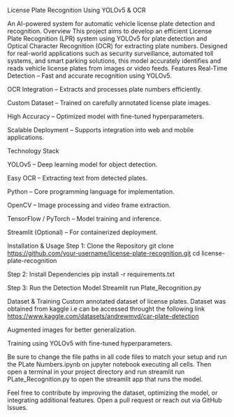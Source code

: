 License Plate Recognition Using YOLOv5 & OCR

An AI-powered system for automatic vehicle license plate detection and recognition.
Overview
This project aims to develop an efficient License Plate Recognition (LPR) system using YOLOv5 for plate detection and Optical Character Recognition (OCR) for extracting plate numbers. Designed for real-world applications such as security surveillance, automated toll systems, and smart parking solutions, this model accurately identifies and reads vehicle license plates from images or video feeds.
Features
Real-Time Detection – Fast and accurate recognition using YOLOv5.

OCR Integration – Extracts and processes plate numbers efficiently.

Custom Dataset – Trained on carefully annotated license plate images.

High Accuracy – Optimized model with fine-tuned hyperparameters.

Scalable Deployment – Supports integration into web and mobile applications.

Technology Stack

YOLOv5 – Deep learning model for object detection.

Easy OCR – Extracting text from detected plates.

Python – Core programming language for implementation.

OpenCV – Image processing and video frame extraction.

TensorFlow / PyTorch – Model training and inference.

Streamlit (Optional) – For containerized deployment.

Installation & Usage
Step 1: Clone the Repository
git clone https://github.com/your-username/license-plate-recognition.git
cd license-plate-recognition

Step 2: Install Dependencies
pip install -r requirements.txt

Step 3: Run the Detection Model
Streamlit run Plate_Recognition.py

Dataset & Training
Custom annotated dataset of license plates.
Dataset was obtained from kaggle i.e can be accessed throught the following link
https://www.kaggle.com/datasets/andrewmvd/car-plate-detection

Augmented images for better generalization.

Training using YOLOv5 with fine-tuned hyperparameters.

Be sure to change the file paths in all code files to match your setup and run the PLate Numbers.ipynb on jupyter notebook executing all cells. Then open a terminal in your project directory and run streamlit run PLate_Recognition.py to open the streamlit app that runs the model.

Feel free to contribute by improving the dataset, optimizing the model, or integrating additional features. Open a pull request or reach out via GitHub Issues.
